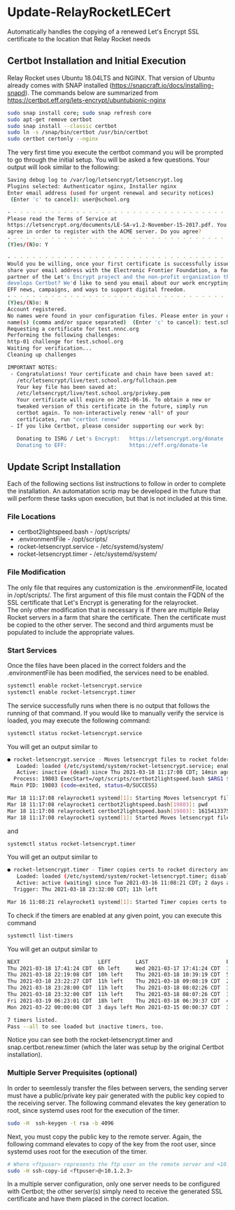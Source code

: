 # Update-RelayRocketLECert
Automatically handles the copying of a renewed Let's Encrypt SSL certificate to the location that Relay Rocket needs

## Certbot Installation and Initial Execution
Relay Rocket uses Ubuntu 18.04LTS and NGINX.  That version of Ubuntu already comes with SNAP installed (https://snapcraft.io/docs/installing-snapd).  The commands below are summarized from https://certbot.eff.org/lets-encrypt/ubuntubionic-nginx
```bash
sudo snap install core; sudo snap refresh core
sudo apt-get remove certbot
sudo snap install --classic certbot
sudo ln -s /snap/bin/certbot /usr/bin/certbot
sudo certbot certonly --nginx
```
The very first time you execute the certbot command you will be prompted to go through the initial setup.  You will be asked a few questions.  Your output will look similar to the following:
```bash
Saving debug log to /var/log/letsencrypt/letsencrypt.log
Plugins selected: Authenticator nginx, Installer nginx
Enter email address (used for urgent renewal and security notices)
 (Enter 'c' to cancel): user@school.org

- - - - - - - - - - - - - - - - - - - - - - - - - - - - - - - - - - - - - - - -
Please read the Terms of Service at
https://letsencrypt.org/documents/LE-SA-v1.2-November-15-2017.pdf. You must
agree in order to register with the ACME server. Do you agree?
- - - - - - - - - - - - - - - - - - - - - - - - - - - - - - - - - - - - - - - -
(Y)es/(N)o: Y

- - - - - - - - - - - - - - - - - - - - - - - - - - - - - - - - - - - - - - - -
Would you be willing, once your first certificate is successfully issued, to
share your email address with the Electronic Frontier Foundation, a founding
partner of the Let's Encrypt project and the non-profit organization that
develops Certbot? We'd like to send you email about our work encrypting the web,
EFF news, campaigns, and ways to support digital freedom.
- - - - - - - - - - - - - - - - - - - - - - - - - - - - - - - - - - - - - - - -
(Y)es/(N)o: N
Account registered.
No names were found in your configuration files. Please enter in your domain
name(s) (comma and/or space separated)  (Enter 'c' to cancel): test.school.org
Requesting a certificate for test.nnnc.org
Performing the following challenges:
http-01 challenge for test.school.org
Waiting for verification...
Cleaning up challenges

IMPORTANT NOTES:
 - Congratulations! Your certificate and chain have been saved at:
   /etc/letsencrypt/live/test.school.org/fullchain.pem
   Your key file has been saved at:
   /etc/letsencrypt/live/test.school.org/privkey.pem
   Your certificate will expire on 2021-06-16. To obtain a new or
   tweaked version of this certificate in the future, simply run
   certbot again. To non-interactively renew *all* of your
   certificates, run "certbot renew"
 - If you like Certbot, please consider supporting our work by:

   Donating to ISRG / Let's Encrypt:   https://letsencrypt.org/donate
   Donating to EFF:                    https://eff.org/donate-le
```

## Update Script Installation
Each of the following sections list instructions to follow in order to complete the installation.  An automatation scrip may be developed in the future that will perform these tasks upon execution, but that is not included at this time.

### File Locations
* certbot2lightspeed.bash - /opt/scripts/
* .environmentFile - /opt/scripts/
* rocket-letsencrypt.service - /etc/systemd/system/
* rocket-letsencrypt.timer - /etc/systemd/system/

### File Modification
The only file that requires any customization is the .environmentFile, located in /opt/scripts/.  The first argument of this file must contain the FQDN of the SSL certificate that Let's Encrypt is generating for the relayrocket.  
The only other modification that is necessary is if there are multiple Relay Rocket servers in a farm that share the certificate.  Then the certificate must be copied to the other server.  The second and third arguments must be populated to include the appropriate values.

### Start Services
Once the files have been placed in the correct folders and the .environmentFile has been modified, the services need to be enabled.
```bash
systemctl enable rocket-letsencrypt.service
systemctl enable rocket-letsencrypt.timer
```
The service successfully runs when there is no output that follows the running of that command.  If you would like to manually verify the service is loaded, you may execute the following command:
```bash
systemctl status rocket-letsencrypt.service
```
You will get an output similar to
```bash
● rocket-letsencrypt.service - Moves letsencrypt files to rocket folder
   Loaded: loaded (/etc/systemd/system/rocket-letsencrypt.service; enabled; vendor preset: enabled)
   Active: inactive (dead) since Thu 2021-03-18 11:17:08 CDT; 14min ago
  Process: 19803 ExecStart=/opt/scripts/certbot2lightspeed.bash $ARG1 $ARG2 $ARG3 (code=exited, status=0/SUCCESS)
 Main PID: 19803 (code=exited, status=0/SUCCESS)

Mar 18 11:17:08 relayrocket1 systemd[1]: Starting Moves letsencrypt files to rocket folder...
Mar 18 11:17:08 relayrocket1 certbot2lightspeed.bash[19803]: pwd
Mar 18 11:17:08 relayrocket1 certbot2lightspeed.bash[19803]: 1615413375
Mar 18 11:17:08 relayrocket1 systemd[1]: Started Moves letsencrypt files to rocket folder.
```
and
```bash
systemctl status rocket-letsencrypt.timer
```
You will get an output similar to
```bash
● rocket-letsencrypt.timer - Timer copies certs to rocket directory and to other server
   Loaded: loaded (/etc/systemd/system/rocket-letsencrypt.timer; disabled; vendor preset: enabled)
   Active: active (waiting) since Tue 2021-03-16 11:08:21 CDT; 2 days ago
  Trigger: Thu 2021-03-18 23:32:00 CDT; 11h left

Mar 16 11:08:21 relayrocket1 systemd[1]: Started Timer copies certs to rocket directory and to other server.
```

To check if the timers are enabled at any given point, you can execute this command
```bash
systemctl list-timers
```
You will get an output similar to
```bash
NEXT                         LEFT        LAST                         PASSED       UNIT                         ACTIVATES
Thu 2021-03-18 17:41:24 CDT  6h left     Wed 2021-03-17 17:41:24 CDT  17h ago      systemd-tmpfiles-clean.timer systemd-tmpfiles-clean.service
Thu 2021-03-18 22:19:08 CDT  10h left    Thu 2021-03-18 10:39:19 CDT  54min ago    apt-daily.timer              apt-daily.service
Thu 2021-03-18 23:22:27 CDT  11h left    Thu 2021-03-18 09:08:19 CDT  2h 25min ago motd-news.timer              motd-news.service
Thu 2021-03-18 23:28:00 CDT  11h left    Thu 2021-03-18 08:02:26 CDT  3h 31min ago snap.certbot.renew.timer     snap.certbot.renew.service
Thu 2021-03-18 23:32:00 CDT  11h left    Thu 2021-03-18 08:07:26 CDT  3h 26min ago rocket-letsencrypt.timer     rocket-letsencrypt.service
Fri 2021-03-19 06:23:01 CDT  18h left    Thu 2021-03-18 06:39:37 CDT  4h 54min ago apt-daily-upgrade.timer      apt-daily-upgrade.service
Mon 2021-03-22 00:00:00 CDT  3 days left Mon 2021-03-15 00:00:37 CDT  3 days ago   fstrim.timer                 fstrim.service

7 timers listed.
Pass --all to see loaded but inactive timers, too.
```
Notice you can see both the rocket-letsencrypt.timer and snap.certbot.renew.timer (which the later was setup by the original Certbot installation).

### Multiple Server Prequisites (optional)
In order to seemlessly transfer the files between servers, the sending server must have a public/private key pair generated with the public key copied to the receiving server. The following command elevates the key generation to root, since systemd uses root for the execution of the timer. 
```bash
sudo -H  ssh-keygen -t rsa -b 4096
```
Next, you must copy the public key to the remote server.  Again, the following command elevates to copy of the key from the root user, since systemd uses root for the execution of the timer. 
```bash
# Where <ftpuser> represents the ftp user on the remote server and <10.1.2.3> represents the IP address of the local server
sudo -H ssh-copy-id <ftpuser>@<10.1.2.3>
```
In a multiple server configuration, only one server needs to be configured with Certbot; the other server(s) simply need to receive the generated SSL certificate and have them placed in the correct location.
